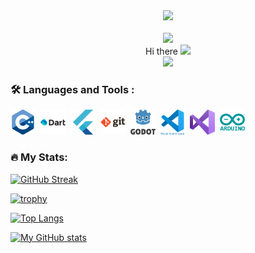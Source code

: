 
<div id="header" align="center">
  <img src="https://github.com/user-attachments/assets/03535eec-958b-4f86-a208-3f83dd1aa666" width="100"/>
</div>
<div align="center">
  <img src="https://komarev.com/ghpvc/?username=grafscorp&style=flat-square&color=blue" alt=""/>
  
  <div id="badges">
      <a href="https://www.reddit.com/user/Grafscorp">
    <img src="https://img.shields.io/badge/Reddit-FF4500?style=for-the-badge&logo=reddit&logoColor=white"/>
  </a>
  </div>
  <label>Hi there</label>
  <img src="https://media.giphy.com/media/hvRJCLFzcasrR4ia7z/giphy.gif" width="30px"/>
  </div>
<div align="center">
  <img src ="https://github.com/user-attachments/assets/387082ea-227e-4675-a6f4-f4a839728621", width="400px"/>
</div>

### :hammer_and_wrench: Languages and Tools :
<div>
   <img src="https://github.com/devicons/devicon/blob/master/icons/cplusplus/cplusplus-original.svg" title="C++" alt="C++" width="40" height="40"/>&nbsp;
  <img src="https://github.com/devicons/devicon/blob/master/icons/dart/dart-original-wordmark.svg" title="Dart" alt="Dart" width="40" height="40"/>&nbsp;
  <img src="https://github.com/devicons/devicon/blob/master/icons/flutter/flutter-original.svg" title="Flutter" alt="Flutter" width="40" height="40"/>&nbsp;
  <img src="https://github.com/devicons/devicon/blob/master/icons/git/git-original-wordmark.svg" title="Git" alt="Git" width="40" height="40"/>&nbsp;
  <img src="https://github.com/devicons/devicon/blob/master/icons/godot/godot-original-wordmark.svg" title="Godot" alt="Godot" width="40" height="40"/>&nbsp;
  <img src="https://github.com/devicons/devicon/blob/master/icons/vscode/vscode-original-wordmark.svg" title="VS Code" alt="Visual Studio Code" width="40" height="40"/>&nbsp;
  <img src="https://github.com/devicons/devicon/blob/master/icons/visualstudio/visualstudio-original.svg" title="VS" alt="Visual Studio" width="40" height="40"/>&nbsp;
  <img src="https://github.com/devicons/devicon/blob/master/icons/arduino/arduino-original-wordmark.svg" title="Arduino" alt="Arduino" width="40" height="40"/>&nbsp; 
</div>

### :fire: My Stats:
[![GitHub Streak](https://github-readme-streak-stats.herokuapp.com/?user=grafscorp)](https://git.io/streak-stats)

[![trophy](https://github-profile-trophy.vercel.app/?username=grafscorp)](https://github.com/grafscorp/github-profile-trophy)

[![Top Langs](https://github-readme-stats.vercel.app/api/top-langs/?username=grafscorp&layout=compact)](https://github.com/grafscorp/github-readme-stats)

[![My GitHub stats](https://github-readme-stats.vercel.app/api?username=grafscorp)](https://github.com/grafscorp/github-readme-stats)
